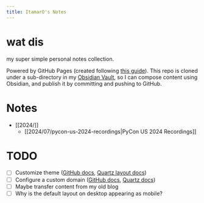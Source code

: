 ```yaml
---
title: ItamarO's Notes
---
```

# wat dis

my super simple personal notes collection.

Powered by GitHub Pages (created following [this guide](https://docs.github.com/en/pages/getting-started-with-github-pages/creating-a-github-pages-site)). This repo is cloned under a sub-directory in my [Obsidian Vault](https://obsidian.md/), so I can compose content using Obsidian, and publish it by committing and pushing to GitHub.

# Notes
- [[2024/]]
	- [[2024/07/pycon-us-2024-recordings|PyCon US 2024 Recordings]]

# TODO

- [ ] Customize theme ([GitHub docs](https://docs.github.com/en/pages/setting-up-a-github-pages-site-with-jekyll/adding-a-theme-to-your-github-pages-site-using-jekyll), [Quartz layout docs](https://quartz.jzhao.xyz/layout))
- [ ] Configure a custom domain ([GitHub docs](https://docs.github.com/en/pages/configuring-a-custom-domain-for-your-github-pages-site), [Quartz docs](https://quartz.jzhao.xyz/hosting#custom-domain))
- [ ] Maybe transfer content from my old blog
- [ ] Why is the default layout on desktop appearing as mobile?
